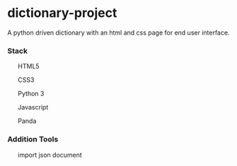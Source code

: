 # dictionary-project
A python driven dictionary with an html and css page for end user interface.

<h3>Stack</h3>
<ol>HTML5</ol>
<ol>CSS3</ol>
<ol>Python 3</ol>
<ol>Javascript</ol>
<ol>Panda</ol>

<h3>Addition Tools</h3>
<ol>import json document</ol>
